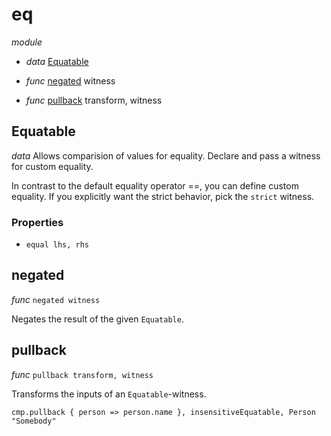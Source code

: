 # eq

_module_ 

- _data_ [Equatable](#Equatable)

- _func_ [negated](#negated) witness
- _func_ [pullback](#pullback) transform, witness


## Equatable

_data_ Allows comparision of values for equality.
Declare and pass a witness for custom equality.

In contrast to the default equality operator ==, you can define custom equality.
If you explicitly want the strict behavior, pick the `strict` witness.

### Properties

- `equal lhs, rhs`


## negated

_func_ `negated witness`

Negates the result of the given `Equatable`.
## pullback

_func_ `pullback transform, witness`

Transforms the inputs of an `Equatable`-witness.

```
cmp.pullback { person => person.name }, insensitiveEquatable, Person "Somebody"
```
